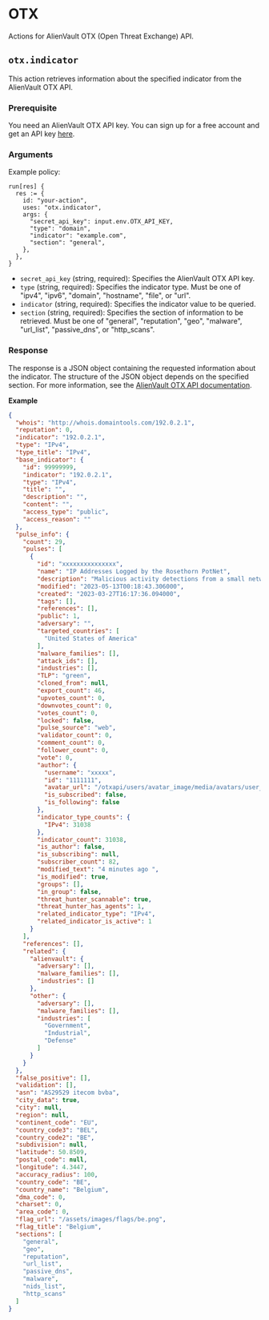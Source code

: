 # OTX

Actions for AlienVault OTX (Open Threat Exchange) API.

## `otx.indicator`

This action retrieves information about the specified indicator from the AlienVault OTX API.

### Prerequisite

You need an AlienVault OTX API key. You can sign up for a free account and get an API key [here](https://otx.alienvault.com/).

### Arguments

Example policy:

```rego
run[res] {
  res := {
    id: "your-action",
    uses: "otx.indicator",
    args: {
      "secret_api_key": input.env.OTX_API_KEY,
      "type": "domain",
      "indicator": "example.com",
      "section": "general",
    },
  },
}
```

- `secret_api_key` (string, required): Specifies the AlienVault OTX API key.
- `type` (string, required): Specifies the indicator type. Must be one of "ipv4", "ipv6", "domain", "hostname", "file", or "url".
- `indicator` (string, required): Specifies the indicator value to be queried.
- `section` (string, required): Specifies the section of information to be retrieved. Must be one of "general", "reputation", "geo", "malware", "url_list", "passive_dns", or "http_scans".

### Response

The response is a JSON object containing the requested information about the indicator. The structure of the JSON object depends on the specified section. For more information, see the [AlienVault OTX API documentation](https://otx.alienvault.com/assets/static/external_api.html).

**Example**

```json
{
  "whois": "http://whois.domaintools.com/192.0.2.1",
  "reputation": 0,
  "indicator": "192.0.2.1",
  "type": "IPv4",
  "type_title": "IPv4",
  "base_indicator": {
    "id": 99999999,
    "indicator": "192.0.2.1",
    "type": "IPv4",
    "title": "",
    "description": "",
    "content": "",
    "access_type": "public",
    "access_reason": ""
  },
  "pulse_info": {
    "count": 29,
    "pulses": [
      {
        "id": "xxxxxxxxxxxxxxx",
        "name": "IP Addresses Logged by the Rosethorn PotNet",
        "description": "Malicious activity detections from a small network of honeypots that spans multiple ISPs and geographic locations.\n\nBehavior is logged on ports 23, 80, 3306, and 5900.",
        "modified": "2023-05-13T00:18:43.306000",
        "created": "2023-03-27T16:17:36.094000",
        "tags": [],
        "references": [],
        "public": 1,
        "adversary": "",
        "targeted_countries": [
          "United States of America"
        ],
        "malware_families": [],
        "attack_ids": [],
        "industries": [],
        "TLP": "green",
        "cloned_from": null,
        "export_count": 46,
        "upvotes_count": 0,
        "downvotes_count": 0,
        "votes_count": 0,
        "locked": false,
        "pulse_source": "web",
        "validator_count": 0,
        "comment_count": 0,
        "follower_count": 0,
        "vote": 0,
        "author": {
          "username": "xxxxx",
          "id": "1111111",
          "avatar_url": "/otxapi/users/avatar_image/media/avatars/user_217809/resized/80/avatar_3b9c358f36.png",
          "is_subscribed": false,
          "is_following": false
        },
        "indicator_type_counts": {
          "IPv4": 31038
        },
        "indicator_count": 31038,
        "is_author": false,
        "is_subscribing": null,
        "subscriber_count": 82,
        "modified_text": "4 minutes ago ",
        "is_modified": true,
        "groups": [],
        "in_group": false,
        "threat_hunter_scannable": true,
        "threat_hunter_has_agents": 1,
        "related_indicator_type": "IPv4",
        "related_indicator_is_active": 1
      }
    ],
    "references": [],
    "related": {
      "alienvault": {
        "adversary": [],
        "malware_families": [],
        "industries": []
      },
      "other": {
        "adversary": [],
        "malware_families": [],
        "industries": [
          "Government",
          "Industrial",
          "Defense"
        ]
      }
    }
  },
  "false_positive": [],
  "validation": [],
  "asn": "AS29529 itecom bvba",
  "city_data": true,
  "city": null,
  "region": null,
  "continent_code": "EU",
  "country_code3": "BEL",
  "country_code2": "BE",
  "subdivision": null,
  "latitude": 50.8509,
  "postal_code": null,
  "longitude": 4.3447,
  "accuracy_radius": 100,
  "country_code": "BE",
  "country_name": "Belgium",
  "dma_code": 0,
  "charset": 0,
  "area_code": 0,
  "flag_url": "/assets/images/flags/be.png",
  "flag_title": "Belgium",
  "sections": [
    "general",
    "geo",
    "reputation",
    "url_list",
    "passive_dns",
    "malware",
    "nids_list",
    "http_scans"
  ]
}

```